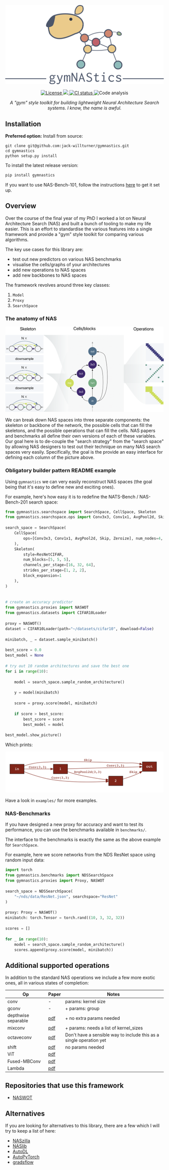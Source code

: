 ![gymnastics](figures/capybara.png)

<p align="center">
  <!-- license -->
  <a href="https://tldrlegal.com/license/apache-license-2.0-%28apache-2.0%29">
      <img src="https://img.shields.io/github/license/jack-willturner/gymNAStics" alt="License" height="20">
  </a>
  <!-- pypi version --> 
  <a href="https://pypi.org/project/gymnastics/">
    <img src="https://img.shields.io/pypi/v/gymnastics">
  </a>
  <!-- CI status -->
  <a href="">
    <img src="https://img.shields.io/github/workflow/status/jack-willturner/gymNAStics/CI" alt="CI status" height="20">
  </a>
  <!-- Code analysis -->
  <img src="https://img.shields.io/lgtm/grade/python/github/jack-willturner/gymNAStics" alt="Code analysis" height="20">
</p>

<p align="center">
  <i>A "gym" style toolkit for building lightweight Neural Architecture Search systems. I know, the name is awful. </i>
</p>

## Installation 

**Preferred option:** Install from source: 
```
git clone git@github.com:jack-willturner/gymnastics.git
cd gymnastics
python setup.py install
```

To install the latest release version:
```bash
pip install gymnastics
```

If you want to use NAS-Bench-101, follow the instructions [here](https://github.com/google-research/nasbench) to get it set up.

## Overview

Over the course of the final year of my PhD I worked a lot on Neural Architecture Search (NAS) and built a bunch of tooling to make my life easier. This is an effort to standardise the various features into a single framework and provide a "gym" style toolkit for comparing various algorithms.

The key use cases for this library are:
- test out new predictors on various NAS benchmarks 
- visualise the cells/graphs of your architectures
- add new operations to NAS spaces 
- add new backbones to NAS spaces

The framework revolves around three key classes:
1. `Model` 
2. `Proxy`
3. `SearchSpace`

### The anatomy of NAS

![](figures/anatomy_of_nas.png)

We can break down NAS spaces into three separate components: the skeleton or backbone of the network, the possible cells that can fill the skeletons, and the possible operations that can fill the cells. NAS papers and benchmarks all define their own versions of each of these variables. Our goal here is to de-couple the "search strategy" from the "search space" by allowing NAS designers to test out their technique on many NAS search spaces very easily. Specifically, the goal is the provide an easy interface for defining each column of the picture above.


### Obligatory builder pattern README example

Using `gymnastics` we can very easily reconstruct NAS spaces (the goal being that it's easy to define new and exciting ones).

For example, here's how easy it is to redefine the NATS-Bench / NAS-Bench-201 search space:

```python
from gymnastics.searchspace import SearchSpace, CellSpace, Skeleton
from gymnastics.searchspace.ops import Conv3x3, Conv1x1, AvgPool2d, Skip, Zeroize

search_space = SearchSpace(
    CellSpace(
        ops=[Conv3x3, Conv1x1, AvgPool2d, Skip, Zeroize], num_nodes=4, num_edges=6
    ),
    Skeleton(
        style=ResNetCIFAR,
        num_blocks=[5, 5, 5],
        channels_per_stage=[16, 32, 64],
        strides_per_stage=[1, 2, 2],
        block_expansion=1
    ),
)


# create an accuracy predictor
from gymnastics.proxies import NASWOT
from gymnastics.datasets import CIFAR10Loader

proxy = NASWOT()
dataset = CIFAR10Loader(path="~/datasets/cifar10", download=False)

minibatch, _ = dataset.sample_minibatch()

best_score = 0.0
best_model = None

# try out 10 random architectures and save the best one
for i in range(10):

    model = search_space.sample_random_architecture()

    y = model(minibatch)

    score = proxy.score(model, minibatch)

    if score > best_score:
        best_score = score
        best_model = model

best_model.show_picture()
```

Which prints:

![](figures/best_model.png)

Have a look in `examples/` for more examples.

### NAS-Benchmarks 

If you have designed a new proxy for accuracy and want to test its performance, you can use the benchmarks available in `benchmarks/`.  

The interface to the benchmarks is exactly the same as the above example for `SearchSpace`.

For example, here we score networks from the NDS ResNet space using random input data:

```python
import torch
from gymnastics.benchmarks import NDSSearchSpace
from gymnastics.proxies import Proxy, NASWOT

search_space = NDSSearchSpace(
    "~/nds/data/ResNet.json", searchspace="ResNet"
)

proxy: Proxy = NASWOT()
minibatch: torch.Tensor = torch.rand((10, 3, 32, 32))

scores = []

for _ in range(10):
    model = search_space.sample_random_architecture()
    scores.append(proxy.score(model, minibatch))
```

## Additional supported operations

In addition to the standard NAS operations we include a few more exotic ones, all in various states of completion:

| Op                  | Paper                                         | Notes                                                               |
| ------------------- | --------------------------------------------- | ------------------------------------------------------------------- |
| conv                | -                                             | params: kernel size                                                 |
| gconv               | -                                             | + params: group                                                     |
| depthwise separable | [pdf](https://arxiv.org/pdf/1610.02357v3.pdf) | + no extra params needed                                            |
| mixconv             | [pdf](https://arxiv.org/pdf/1907.09595.pdf)   | + params: needs a list of kernel_sizes                              |
| octaveconv          | [pdf](https://arxiv.org/pdf/1904.05049.pdf)   | Don't have a sensible way to include this as a single operation yet |
| shift               | [pdf](https://arxiv.org/pdf/1711.08141.pdf)   | no params needed                                                    |
| ViT                 | [pdf](https://arxiv.org/pdf/2010.11929.pdf)   |                                                                     |
| Fused-MBConv        | [pdf](https://arxiv.org/pdf/2104.00298.pdf)   |                                                                     |
| Lambda              | [pdf](https://arxiv.org/pdf/2102.08602.pdf)   |                                                                     |

## Repositories that use this framework

- [NASWOT](https://github.com/jack-willturner/naswot)

## Alternatives

If you are looking for alternatives to this library, there are a few which I will try to keep a list of here:
- [NASzilla](https://github.com/naszilla/naszilla)
- [NASlib](https://github.com/automl/NASLib)
- [AutoDL](https://github.com/D-X-Y/AutoDL-Projects)
- [AutoPyTorch](https://github.com/automl/Auto-PyTorch)
- [gradsflow](https://github.com/gradsflow/gradsflow)
